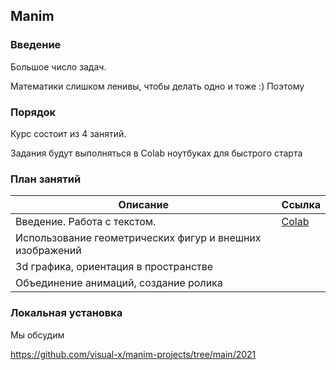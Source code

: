 ## Manim
### Введение

Большое число задач. 

Математики слишком ленивы, чтобы делать одно и тоже :) Поэтому 

### Порядок

Курс состоит из 4 занятий.

Задания будут выполняться в Colab ноутбуках для быстрого старта

### План занятий

| Описание | Ссылка | 
|---------|------|
| Введение. Работа с текстом.| [Colab](https://telemost.yandex.ru/j/75980495666948) | 
|Использование геометрических фигур и внешних изображений  | |
|3d графика, ориентация в пространстве |  
|Объединение анимаций, создание ролика |

### Локальная установка 


Мы обсудим 


https://github.com/visual-x/manim-projects/tree/main/2021